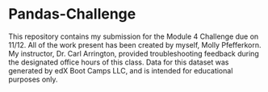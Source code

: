 # Pandas-Challenge
This repository contains my submission for the Module 4 Challenge due on 11/12. 
All of the work present has been created by myself, Molly Pfefferkorn. 
My instructor, Dr. Carl Arrington, provided troubleshooting feedback during the designated office hours of this class. 
Data for this dataset was generated by edX Boot Camps LLC, and is intended for educational purposes only.